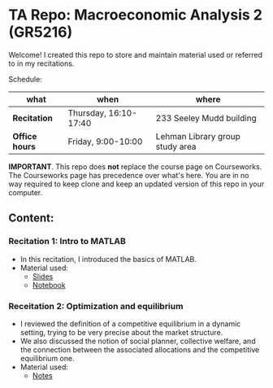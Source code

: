 # TA Repo: Macroeconomic Analysis 2 (GR5216)

Welcome! I created this repo to store and maintain material used or referred to in my recitations.

<span class="underline">Schedule:</span>

| what             | when                  | where                           |
|---------------- |--------------------- |------------------------------- |
| **Recitation**   | Thursday, 16:10-17:40 | 233 Seeley Mudd building        |
| **Office hours** | Friday, 9:00-10:00    | Lehman Library group study area |

<span class="underline">**IMPORTANT**</span>. This repo does **not** replace the course page on Courseworks. The Courseworks page has precedence over what's here. You are in no way required to keep clone and keep an updated version of this repo in your computer.

## Content:

### Recitation 1: Intro to MATLAB

-   In this recitation, I introduced the basics of MATLAB.
-   Material used:
    -   [Slides](notes/Recitation1.pdf)
    -   [Notebook](https://nbviewer.jupyter.org/github/pereiragc/ta-spring2020-macroanalysis2/blob/master/notebooks/intro_matlab.ipynb)

### Receitation 2: Optimization and equilibrium

-   I reviewed the definition of a competitive equilibrium in a dynamic setting, trying to be very precise about the market structure.
-   We also discussed the notion of social planner, collective welfare, and the connection between the associated allocations and the competitive equilibrium one.
-   Material used:
    -   [Notes](notes/Recitation2.pdf)
